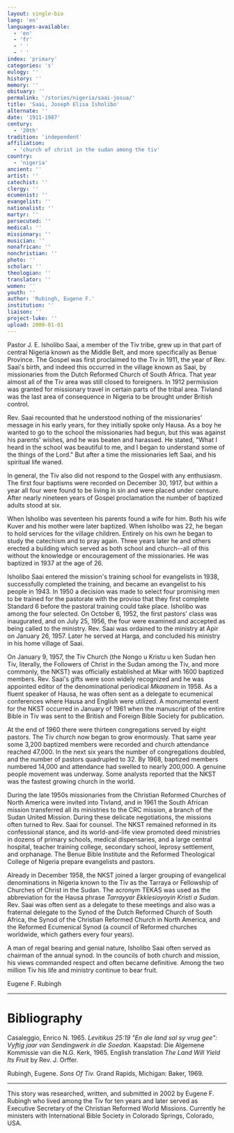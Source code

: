 ```yaml
---
layout: single-bio
lang: 'en'
languages-available:
  - 'en'
  - 'fr'
  - ' '
  - ' '
index: 'primary'
categories: 's'
eulogy: ''
history: ''
memory: ''
obituary: ''
permalink: '/stories/nigeria/saai-josua/'
title: 'Saai, Joseph Elisa Isholibo'
alternate: ''
date: '1911-1987'
century:
  - '20th'
tradition: 'independent'
affiliation:
  - 'church of christ in the sudan among the tiv'
country:
  - 'nigeria'
ancient: ''
artist: ''
catechist: ''
clergy: ''
ecumenist: ''
evangelist: ''
nationalist: ''
martyr: ''
persecuted: ''
medical: ''
missionary: ''
musician: ''
nonafrican: ''
nonchristian: ''
photo: ''
scholar: ''
theologian: ''
translator: ''
women: ''
youth: ''
author: 'Rubingh, Eugene F.'
institution: ''
liaison: ''
project-luke: ''
upload: 2000-01-01
---
```



Pastor J. E. Isholibo Saai, a member of the Tiv tribe, grew up in that part of central Nigeria known as the Middle Belt, and more specifically as Benue Province. The Gospel was first proclaimed to the Tiv in 1911, the year of Rev. Saai's birth, and indeed this occurred in the village known as Saai, by missionaries from the Dutch Reformed Church of South Africa. That year almost all of the Tiv area was still closed to foreigners. In 1912 permission was granted for missionary travel in certain parts of the tribal area. Tivland was the last area of consequence in Nigeria to be brought under British control.

Rev. Saai recounted that he understood nothing of the missionaries' message in his early years, for they initially spoke only Hausa. As a boy he wanted to go to the school the missionaries had begun, but this was against his parents' wishes, and he was beaten and harassed. He stated, "What I heard in the school was beautiful to me, and I began to understand some of the things of the Lord." But after a time the missionaries left Saai, and his spiritual life waned.

In general, the Tiv also did not respond to the Gospel with any enthusiasm. The first four baptisms were recorded on December 30, 1917, but within a year all four were found to be living in sin and were placed under censure. After nearly nineteen years of Gospel proclamation the number of baptized adults stood at six.

When Isholibo was seventeen his parents found a wife for him. Both his wife Kuver and his mother were later baptized. When Isholibo was 22, he began to hold services for the village children. Entirely on his own he began to study the catechism and to pray again. Three years later he and others erected a building which served as both school and church--all of this without the knowledge or encouragement of the missionaries. He was baptized in 1937 at the age of 26.

Isholibo Saai entered the mission's training school for evangelists in 1938, successfully completed the training, and became an evangelist to his people in 1943. In 1950 a decision was made to select four promising men to be trained for the pastorate with the proviso that they first complete Standard 6 before the pastoral training could take place. Isholibo was among the four selected. On October 6, 1952, the first pastors' class was inaugurated, and on July 25, 1956, the four were examined and accepted as being called to the ministry. Rev. Saai was ordained to the ministry at Apir on January 26, 1957. Later he served at Harga, and concluded his ministry in his home village of Saai.

On January 9, 1957, the Tiv Church (the Nongo u Kristu u ken Sudan hen Tiv, literally, the Followers of Christ in the Sudan among the Tiv, and more commonly, the NKST) was officially established at Mkar with 1600 baptized members.  Rev. Saai's gifts were soon widely recognized and he was appointed editor of the denominational periodical *Mkaanem* in 1958. As a fluent speaker of Hausa, he was often sent as a delegate to ecumenical conferences where Hausa and English were utilized. A monumental event for the NKST occurred in January of 1961 when the manuscript of the entire Bible in Tiv was sent to the British and Foreign Bible Society for publication.

At  the end of 1960 there were thirteen congregations served by eight pastors. The Tiv church now began to grow enormously. That same year some 3,200 baptized members were recorded and church attendance reached 47,000. In the next six years the number of congregations doubled, and the number of pastors quadrupled to 32. By 1968, baptized members numbered 14,000 and attendance had swelled to nearly 200,000. A genuine people movement was underway. Some analysts reported that the NKST was the fastest growing church in the world.

During the late 1950s missionaries from the Christian Reformed Churches of North America were invited into Tivland, and in 1961 the South African mission transferred all its ministries to the CRC mission, a branch of the Sudan United Mission. During these delicate negotiations, the missions often turned to Rev. Saai for counsel. The NKST remained reformed in its confessional stance, and its world-and-life view promoted deed ministries in dozens of primary schools, medical dispensaries, and a large central hospital, teacher training college, secondary school, leprosy settlement, and orphanage. The Benue Bible Institute and the Reformed Theological College of Nigeria prepare evangelists and pastors.

Already in December 1958, the NKST joined a larger grouping of evangelical denominations in Nigeria known to the Tiv as the Tarraya or Fellowship of Churches of Christ in the Sudan. The acronym TEKAS was used as the abbreviation for the Hausa phrase *Tarrayyar Ekklesioyoyin Kristi a Sudan*. Rev. Saai was often sent as a delegate to these meetings and also was a fraternal delegate to the Synod of the Dutch Reformed Church of South Africa, the Synod of the Christian Reformed Church in North America, and the Reformed Ecumenical Synod (a council of Reformed churches worldwide, which gathers every four years).

A man of regal bearing and genial nature, Isholibo Saai often served as chairman of the annual synod. In the councils of both church and mission, his views commanded respect and often became definitive. Among the two million Tiv his life and ministry continue to bear fruit.

Eugene F. Rubingh

---

# Bibliography

Casaleggio, Enrico N. 1965. *Levitikus 25:19 "En die land sal sy vrug gee": Vyftig jaar van Sendingwerk in die Soedan.* Kaapstad: Die Algemene Kommissie van die N.G. Kerk, 1965.  English translation *The Land Will Yield Its Fruit* by Rev. J. Orffer.

Rubingh, Eugene. *Sons Of Tiv.* Grand Rapids, Michigan: Baker, 1969.

---

This story was researched, written, and submitted in 2002 by Eugene
F. Rubingh who lived among the Tiv for ten years and later served as Executive Secretary of the Christian Reformed World Missions. Currently he ministers with International Bible Society in Colorado Springs, Colorado, USA.